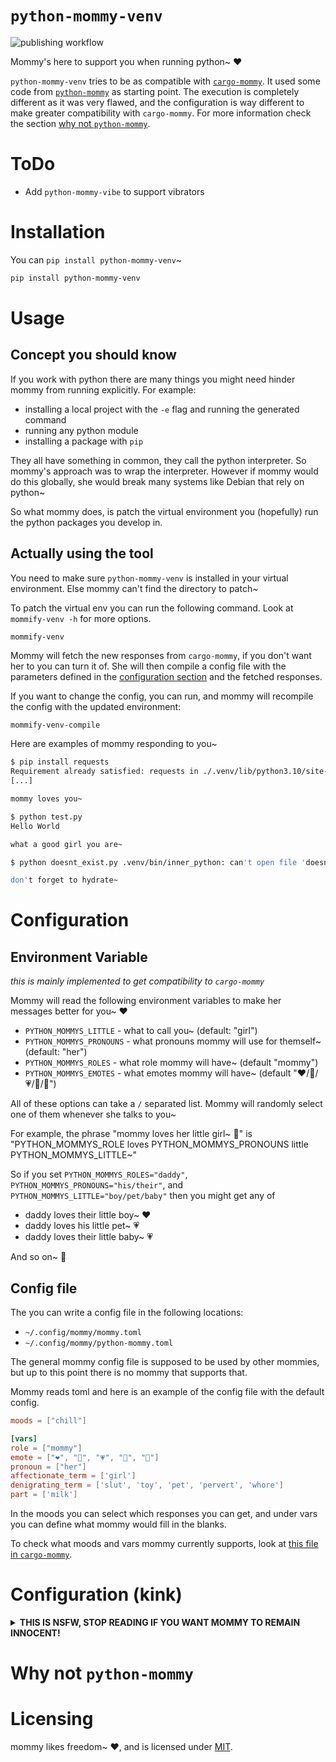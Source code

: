 # `python-mommy-venv`

![publishing workflow](https://github.com/acute-interpreter-panic/python-mommy-venv/actions/workflows/python-publish.yml/badge.svg)

Mommy's here to support you when running python~ ❤️

`python-mommy-venv` tries to be as compatible with [`cargo-mommy`](https://github.com/Gankra/cargo-mommy). It used some code from [`python-mommy`](https://github.com/Def-Try/python-mommy) as starting point. The execution is completely different as it was very flawed, and the configuration is way different to make greater compatibility with `cargo-mommy`. For more information check the section [why not `python-mommy`](#why-not-python-mommy).

# ToDo

- Add `python-mommy-vibe` to support vibrators

# Installation

You can `pip install python-mommy-venv`~

```sh
pip install python-mommy-venv
```

# Usage

## Concept you should know

If you work with python there are many things you might need hinder mommy from running explicitly. For example:

- installing a local project with the `-e` flag and running the generated command
- running any python module 
- installing a package with `pip`

They all have something in common, they call the python interpreter. So mommy's approach was to wrap the interpreter. However if mommy would do this globally, she would break many systems like Debian that rely on python~

So what mommy does, is patch the virtual environment you (hopefully) run the python packages you develop in. 

## Actually using the tool

You need to make sure `python-mommy-venv` is installed in your virtual environment. Else mommy can't find the directory to patch~ 

To patch the virtual env you can run the following command. Look at `mommify-venv -h` for more options.

```sh
mommify-venv  
```

Mommy will fetch the new responses from `cargo-mommy`, if you don't want her to you can turn it of.
She will then compile a config file with the parameters defined in the [configuration section](#configuration) and the fetched responses.

If you want to change the config, you can run, and mommy will recompile the config with the updated environment:

```
mommify-venv-compile
```

Here are examples of mommy responding to you~

```sh
$ pip install requests
Requirement already satisfied: requests in ./.venv/lib/python3.10/site-packages (2.32.4)
[...]

mommy loves you~

$ python test.py
Hello World

what a good girl you are~

$ python doesnt_exist.py .venv/bin/inner_python: can't open file 'doesnt_exist.py': [Errno 2] No such file or directory

don't forget to hydrate~
```

# Configuration

## Environment Variable

_this is mainly implemented to get compatibility to `cargo-mommy`_

Mommy will read the following environment variables to make her messages better for you~ ❤️

* `PYTHON_MOMMYS_LITTLE` - what to call you~ (default: "girl")
* `PYTHON_MOMMYS_PRONOUNS` - what pronouns mommy will use for themself~ (default: "her")
* `PYTHON_MOMMYS_ROLES` - what role mommy will have~ (default "mommy")
* `PYTHON_MOMMYS_EMOTES` - what emotes mommy will have~ (default "❤️/💖/💗/💓/💞")

All of these options can take a `/` separated list. Mommy will randomly select one of them whenever she talks to you~

For example, the phrase "mommy loves her little girl~ 💞" is "PYTHON_MOMMYS_ROLE loves PYTHON_MOMMYS_PRONOUNS little PYTHON_MOMMYS_LITTLE~"

So if you set `PYTHON_MOMMYS_ROLES="daddy"`, `PYTHON_MOMMYS_PRONOUNS="his/their"`, and `PYTHON_MOMMYS_LITTLE="boy/pet/baby"` then you might get any of

* daddy loves their little boy~ ❤️
* daddy loves his little pet~ 💗
* daddy loves their little baby~ 💗

And so on~ 💓

## Config file

The you can write a config file in the following locations:

- `~/.config/mommy/mommy.toml`
- `~/.config/mommy/python-mommy.toml`

The general mommy config file is supposed to be used by other mommies, but up to this point there is no mommy that supports that.

Mommy reads toml and here is an example of the config file with the default config.

```toml
moods = ["chill"]

[vars]
role = ["mommy"]
emote = ["❤️", "💖", "💗", "💓", "💞"]
pronoun = ["her"]
affectionate_term = ['girl']
denigrating_term = ['slut', 'toy', 'pet', 'pervert', 'whore']
part = ['milk']
```

In the moods you can select which responses you can get, and under vars you can define what mommy would fill in the blanks.

To check what moods and vars mommy currently supports, look at [this file in `cargo-mommy`](https://github.com/Gankra/cargo-mommy/blob/main/responses.json).

# Configuration (kink)

<details>

<summary>
<b>THIS IS NSFW, STOP READING IF YOU WANT MOMMY TO REMAIN INNOCENT!</b>
</summary>

...

...

Good pet~ ❤️

All of mommy's NSFW content is hidden behind PYTHON_MOMMYS_MOODS, where "thirsty" is heavy teasing/flirting and "yikes" is full harsh dommy mommy kink~

You can enable "true mommy chaos mode" by setting `PYTHON_MOMMYS_MOODS="chill/thirsty/yikes"` or by editing the `moods` field in the config, making mommy oscillate wildly between light positive affirmation and trying to break you in half~

* `PYTHON_MOMMYS_MOODS` - how kinky mommy will be~ (default: "chill", possible values "chill", "thirsty", "yikes")
* `PYTHON_MOMMYS_PARTS` - what part of mommy you should crave~ (default: "milk")
* `PYTHON_MOMMYS_FUCKING` - what to call mommy's pet~ (default: "slut/toy/pet/pervert/whore")

-----

**Here's some examples of mommy being thirsty~ ❤️**

*tugs your leash*
that's a VERY good girl~ 💞

*smooches your forehead*
good job~ 💗

are you just keysmashing now~?
cute~ 💖

if you don't learn how to code better, mommy is going to put you in time-out~ 💓

-----

**And here's some examples of mommy being yikes~ 💞**

good slut~
you've earned five minutes with the buzzy wand~ 💗

*slides her finger in your mouth*
that's a good little toy~ ❤️

get on your knees and beg mommy for forgiveness you pervert~ 💗

mommy is starting to wonder if you should just give up and become her breeding stock~ 💗

</details>

# Why not `python-mommy`

# Licensing
mommy likes freedom~ ❤️, and is licensed under [MIT](LICENSE-MIT).
